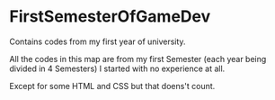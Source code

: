 # FirstSemesterOfGameDev
Contains codes from my first year of university.

All the codes in this map are from my first Semester (each year being divided in 4 Semesters)
I started with no experience at all.

Except for some HTML and CSS but that doens't count.
